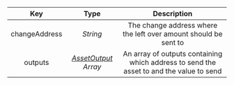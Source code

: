 |      Key      |                    Type                     | Description |
| :-----------: | :-----------------------------------------: | :---------: |
| changeAddress |                  *String*                   |      The change address where the left over amount should be sent to       |
|    outputs    | [*AssetOutput*](/docs/dev-resources/documentation/javascript-sdk-ref/types#assetoutput) *Array* |     An array of outputs containing which address to send the asset to and the value to send        |
